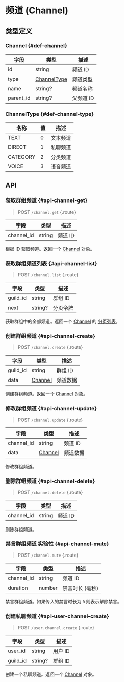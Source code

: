# 频道 (Channel)

## 类型定义

### Channel {#def-channel}

| 字段 | 类型 | 描述 |
| --- | --- | --- |
| id | string | 频道 ID |
| type | [ChannelType](#def-channel-type) | 频道类型 |
| name | string? | 频道名称 |
| parent_id | string? | 父频道 ID |

### ChannelType {#def-channel-type}

| 名称 | 值 | 描述 |
| --- | --- | --- |
| TEXT | 0 | 文本频道 |
| DIRECT | 1 | 私聊频道 |
| CATEGORY | 2 | 分类频道 |
| VOICE | 3 | 语音频道 |

## API

### 获取群组频道 {#api-channel-get}

> <badge>POST</badge> `/channel.get` {.route}

| 字段 | 类型 | 描述 |
| --- | --- | --- |
| channel_id | string | 频道 ID |

根据 ID 获取频道。返回一个 [Channel](#def-channel) 对象。

### 获取群组频道列表 {#api-channel-list}

> <badge>POST</badge> `/channel.list` {.route}

| 字段 | 类型 | 描述 |
| --- | --- | --- |
| guild_id | string | 群组 ID |
| next | string? | 分页令牌 |

获取群组中的全部频道。返回一个 [Channel](#def-channel) 的 [分页列表](../protocol/api.md#list)。

### 创建群组频道 {#api-channel-create}

> <badge>POST</badge> `/channel.create` {.route}

| 字段 | 类型 | 描述 |
| --- | --- | --- |
| guild_id | string | 群组 ID |
| data | [Channel](#channel) | 频道数据 |

创建群组频道。返回一个 [Channel](#def-channel) 对象。

### 修改群组频道 {#api-channel-update}

> <badge>POST</badge> `/channel.update` {.route}

| 字段 | 类型 | 描述 |
| --- | --- | --- |
| channel_id | string | 频道 ID |
| data | [Channel](#def-channel) | 频道数据 |

修改群组频道。

### 删除群组频道 {#api-channel-delete}

> <badge>POST</badge> `/channel.delete` {.route}

| 字段 | 类型 | 描述 |
| --- | --- | --- |
| channel_id | string | 频道 ID |

删除群组频道。

### 禁言群组频道 <badge type="warning">实验性</badge> {#api-channel-mute}

> <badge>POST</badge> `/channel.mute` {.route}

| 字段 | 类型 | 描述 |
| --- | --- | --- |
| channel_id | string | 频道 ID |
| duration | number | 禁言时长 (毫秒) |

禁言群组频道。如果传入的禁言时长为 `0` 则表示解除禁言。

### 创建私聊频道 {#api-user-channel-create}

> <badge>POST</badge> `/user.channel.create` {.route}

| 字段 | 类型 | 描述 |
| --- | --- | --- |
| user_id | string | 用户 ID |
| guild_id | string? | 群组 ID |

创建一个私聊频道。返回一个 [Channel](#def-channel) 对象。
